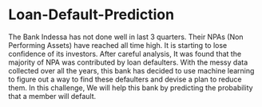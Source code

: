 # Loan-Default-Prediction
The Bank Indessa has not done well in last 3 quarters. Their NPAs (Non Performing Assets) have reached all time high. It is starting to lose confidence of its investors.   After careful analysis, It was found that the majority of NPA was contributed by loan defaulters. With the messy data collected over all the years, this bank has decided to use machine learning to figure out a way to find these defaulters and devise a plan to reduce them.  In this challenge, We will help this bank by predicting the probability that a member will default.
